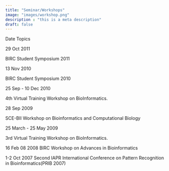 ```yaml
---
title: "Seminar/Workshops"
image: "images/workshop.png"
description : "this is a meta description"
draft: false
---
```

	 
Date	Topics
 	 
29 Oct 2011

BIRC Student Symposium 2011

 	 
13 Nov 2010

BIRC Student Symposium 2010

 	 
25 Sep - 10 Dec 2010

4th Virtual Training Workshop on BioInformatics.

 	 
28 Sep 2009

SCE-BII Workshop on Bioinformatics and Computational Biology

 	 
25 March - 25 May 2009

3rd Virtual Training Workshop on BioInformatics.

 	 
16 Feb 08	2008 BIRC Workshop on Advances in Bioinformatics
 	 
1-2 Oct 2007	Second IAPR International Conference on Pattern Recognition in Bioinformatics(PRIB 2007)
